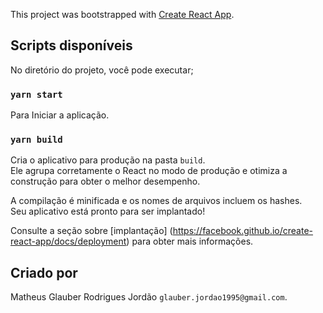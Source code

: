 This project was bootstrapped with [Create React App](https://github.com/facebook/create-react-app).

## Scripts disponíveis

No diretório do projeto, você pode executar;

### `yarn start`

Para Iniciar a aplicação.

### `yarn build`

Cria o aplicativo para produção na pasta `build`. <br />
Ele agrupa corretamente o React no modo de produção e otimiza a construção para obter o melhor desempenho.

A compilação é minificada e os nomes de arquivos incluem os hashes. <br />
Seu aplicativo está pronto para ser implantado!

Consulte a seção sobre [implantação] (https://facebook.github.io/create-react-app/docs/deployment) para obter mais informações.

## Criado por

Matheus Glauber Rodrigues Jordão `glauber.jordao1995@gmail.com`.
